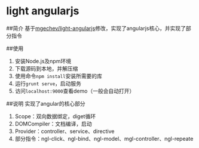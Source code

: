 light angularjs
===
##简介
基于[mgechev/light-angularjs](https://github.com/mgechev/light-angularjs)修改，实现了angularjs核心，并实现了部分指令

##使用
1. 安装Node.js及npm环境
2. 下载源码到本地，并解压缩
3. 使用命令``npm install``安装所需要的库
4. 运行``grunt serve``，启动服务
5. 访问``localhost:9000``查看demo（一般会自动打开）

##说明
实现了angular的核心部分

1. Scope：双向数据绑定，diget循环
2. DOMCompiler：文档编译，启动
3. Provider：controller、service、directive
4. 部分指令：ngl-click、ngl-bind、ngl-model、mgl-controller、ngl-repeate
